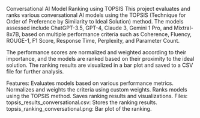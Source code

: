 Conversational AI Model Ranking using TOPSIS
This project evaluates and ranks various conversational AI models using the TOPSIS (Technique for Order of Preference by Similarity to Ideal Solution) method. The models assessed include ChatGPT-3.5, GPT-4, Claude 3, Gemini 1 Pro, and Mixtral-8x7B, based on multiple performance criteria such as Coherence, Fluency, ROUGE-1, F1 Score, Response Time, Perplexity, and Parameter Count.

The performance scores are normalized and weighted according to their importance, and the models are ranked based on their proximity to the ideal solution. The ranking results are visualized in a bar plot and saved to a CSV file for further analysis.

Features:
Evaluates models based on various performance metrics.
Normalizes and weights the criteria using custom weights.
Ranks models using the TOPSIS method.
Saves ranking results and visualizations.
Files:
topsis_results_conversational.csv: Stores the ranking results.
topsis_ranking_conversational.png: Bar plot of the ranking.
